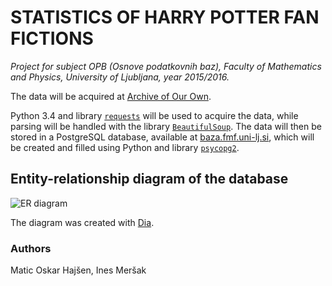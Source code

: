 # STATISTICS OF HARRY POTTER FAN FICTIONS #
*Project for subject OPB (Osnove podatkovnih baz), Faculty of Mathematics and Physics, University of Ljubljana, year 2015/2016.*

The data will be acquired at [Archive of Our Own](https://archiveofourown.org/).

Python 3.4 and library [`requests`](http://docs.python-requests.org/en/master/) will be used to acquire the data, while parsing will be handled with the library [`BeautifulSoup`](http://www.crummy.com/software/BeautifulSoup/). The data will then be stored in a PostgreSQL database, available at [baza.fmf.uni-lj.si](http://baza.fmf.uni-lj.si/), which will be created and filled using Python and library [`psycopg2`](https://pypi.python.org/pypi/psycopg2). 

## Entity-relationship diagram of the database ##

![ER diagram](https://bytebucket.org/Emayla/fan-fiction-stats/raw/ae63f0504f31e1ee663934468236d9015aa4d560/er_diagram/ERdiagram.png "ER diagram")

The diagram was created with [Dia](http://dia-installer.de/).

### Authors ###
Matic Oskar Hajšen, Ines Meršak